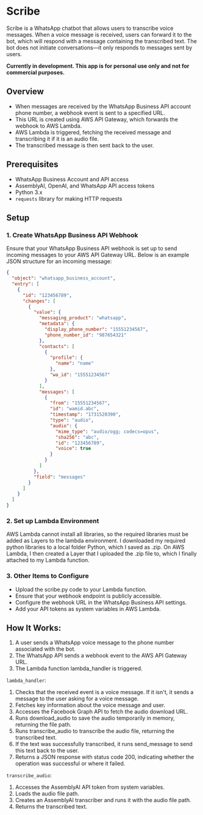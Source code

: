 # Scribe

Scribe is a WhatsApp chatbot that allows users to transcribe voice messages. When a voice message is received, users can forward it to the bot, which will respond with a message containing the transcribed text. The bot does not initiate conversations—it only responds to messages sent by users.

**Currently in development. This app is for personal use only and not for commercial purposes.**

## Overview

- When messages are received by the WhatsApp Business API account phone number, a webhook event is sent to a specified URL.
- This URL is created using AWS API Gateway, which forwards the webhook to AWS Lambda.
- AWS Lambda is triggered, fetching the received message and transcribing it if it is an audio file.
- The transcribed message is then sent back to the user.

## Prerequisites

- WhatsApp Business Account and API access
- AssemblyAI, OpenAI, and WhatsApp API access tokens
- Python 3.x
- `requests` library for making HTTP requests

## Setup

### 1. Create WhatsApp Business API Webhook

Ensure that your WhatsApp Business API webhook is set up to send incoming messages to your AWS API Gateway URL. Below is an example JSON structure for an incoming message:

```json
{
  "object": "whatsapp_business_account",
  "entry": [
    {
      "id": "123456789",
      "changes": [
        {
          "value": {
            "messaging_product": "whatsapp",
            "metadata": {
              "display_phone_number": "15551234567",
              "phone_number_id": "987654321"
            },
            "contacts": [
              {
                "profile": {
                  "name": "name"
                },
                "wa_id": "15551234567"
              }
            ],
            "messages": [
              {
                "from": "15551234567",
                "id": "wamid.abc",
                "timestamp": "1731520390",
                "type": "audio",
                "audio": {
                  "mime_type": "audio/ogg; codecs=opus",
                  "sha256": "abc",
                  "id": "123456789",
                  "voice": true
                }
              }
            ]
          },
          "field": "messages"
        }
      ]
    }
  ]
}
```

### 2. Set up Lambda Environment
AWS Lambda cannot install all libraries, so the required libraries must be added as Layers to the lambda environment. I downloaded my required python libraries to a local folder Python, which I saved as .zip. On AWS Lambda, I then created a Layer that I uploaded the .zip file to, which I finally attached to my Lambda function.

### 3. Other Items to Configure
- Upload the scribe.py code to your Lambda function.
- Ensure that your webhook endpoint is publicly accessible.
- Configure the webhook URL in the WhatsApp Business API settings.
- Add your API tokens as system variables in AWS Lambda.

## How It Works:
1. A user sends a WhatsApp voice message to the phone number associated with the bot.
2. The WhatsApp API sends a webhook event to the AWS API Gateway URL.
3. The Lambda function lambda_handler is triggered.

`lambda_handler`:
1. Checks that the received event is a voice message. If it isn't, it sends a message to the user asking for a voice message.
2. Fetches key information about the voice message and user.
3. Accesses the Facebook Graph API to fetch the audio download URL.
4. Runs download_audio to save the audio temporarily in memory, returning the file path.
5. Runs transcribe_audio to transcribe the audio file, returning the transcribed text.
6. If the text was successfully transcribed, it runs send_message to send this text back to the user.
7. Returns a JSON response with status code 200, indicating whether the operation was successful or where it failed.


`transcribe_audio`:
1. Accesses the AssemblyAI API token from system variables.
2. Loads the audio file path.
3. Creates an AssemblyAI transcriber and runs it with the audio file path.
4. Returns the transcribed text.
